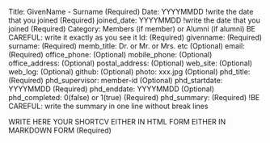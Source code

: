 Title: GivenName - Surname (Required)
Date: YYYYMMDD !write the date that you joined (Required)
joined_date: YYYYMMDD !write the date that you joined (Required)
Category: Members (if member) or Alumni (if alumni) BE CAREFUL: write it exactly as you see it
Id: (Required)
givenname: (Required)
surname: (Required)
memb_title: Dr. or Mr. or Mrs. etc (Optional)
email: (Required)
office_phone: (Optional)
mobile_phone:  (Optional)
office_address: (Optional)
postal_address: (Optional)
web_site: (Optional)
web_log: (Optional)
github: (Optional)
photo: xxx.jpg (Optional)
phd_title: (Required)
phd_supervisor: member-id (Optional)
phd_startdate: YYYYMMDD (Required)
phd_enddate: YYYYMMDD (Optional)
phd_completed: 0(false) or 1(true) (Required)
phd_summary: (Required) !BE CAREFUL: write the summary in one line without break lines

WRITE HERE YOUR SHORTCV EITHER IN HTML FORM EITHER IN MARKDOWN FORM (Required)
